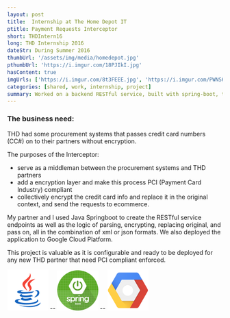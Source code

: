 ```yaml
---
layout: post
title:  Internship at The Home Depot IT
ptitle: Payment Requests Interceptor
short: THDIntern16
long: THD Internship 2016
dateStr: During Summer 2016
thumbUrl: '/assets/img/media/homedepot.jpg'
pthumbUrl: 'https://i.imgur.com/18PJIkI.jpg'
hasContent: true
imgUrls: ['https://i.imgur.com/8t3FEEE.jpg', 'https://i.imgur.com/PWNS6Im.jpg']
categories: [shared, work, internship, project]
summary: Worked on a backend RESTful service, built with spring-boot, to intercept purchase orders and add another security level.
---
```

### The business need:
THD had some procurement systems that passes credit card numbers (CC#) on to their partners without encryption.

The purposes of the Interceptor:
* serve as a middleman between the procurement systems and THD partners
* add a encryption layer and make this process PCI (Payment Card Industry) compliant
* collectively encrypt the credit card info and replace it in the original context, and send the requests to ecommerce.

My partner and I used Java Springboot to create the RESTful service endpoints as well as the logic of parsing, encrypting, replacing original, and pass on, all in the combination of xml or json formats. We also deployed the application to Google Cloud Platform.

This project is valuable as it is configurable and ready to be deployed for any new THD partner that need PCI compliant enforced.

![Java Logo](/assets/logos/java.png) -- ![Springboot Logo](/assets/logos/spring-boot.png) -- ![Google Cloud Platform Logo](/assets/logos/GCP.png)
